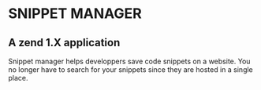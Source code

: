 SNIPPET MANAGER
===============

A zend 1.X application
----------------------

Snippet manager helps developpers save code snippets on a website. You no longer have to search for your snippets since they are hosted in a single place.